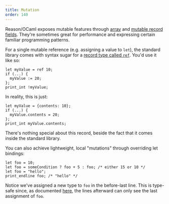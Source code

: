 ```yaml
---
title: Mutation
order: 140
---
```


Reason/OCaml exposes mutable features through [array](#built-in-data-types-array) and [mutable record fields](#built-in-data-types-record). They're sometimes great for performance and expressing certain familiar programming patterns.

For a single mutable reference (e.g. assigning a value to `let`), the standard library comes with syntax sugar for a [record type called `ref`](/api/Pervasives.html#TYPEref). You'd use it like so:

```reason
let myValue = ref 10;
if (...) {
  myValue := 20;
};
print_int !myValue;
```

In reality, this is just:

```reason
let myValue = {contents: 10};
if (...) {
  myValue.contents = 20;
};
print_int myValue.contents;
```

There's nothing special about this record, beside the fact that it comes inside the standard library.

You can also achieve lightweight, local "mutations" through overriding let bindings:

```reason
let foo = 10;
let foo = someCondition ? foo + 5 : foo; /* either 15 or 10 */
let foo = "hello";
print_endline foo; /* "hello" */
```

Notice we've assigned a new type to `foo` in the before-last line. This is type-safe since, as documented [here](#basics-let-binding), the lines afterward can only see the last assignment of `foo`.

